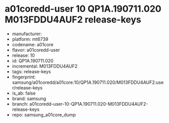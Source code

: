 # a01coredd-user 10 QP1A.190711.020 M013FDDU4AUF2 release-keys
- manufacturer: 
- platform: mt6739
- codename: a01core
- flavor: a01coredd-user
- release: 10
- id: QP1A.190711.020
- incremental: M013FDDU4AUF2
- tags: release-keys
- fingerprint: samsung/a01coredd/a01core:10/QP1A.190711.020/M013FDDU4AUF2:user/release-keys
- is_ab: false
- brand: samsung
- branch: a01coredd-user-10-QP1A.190711.020-M013FDDU4AUF2-release-keys
- repo: samsung_a01core_dump
